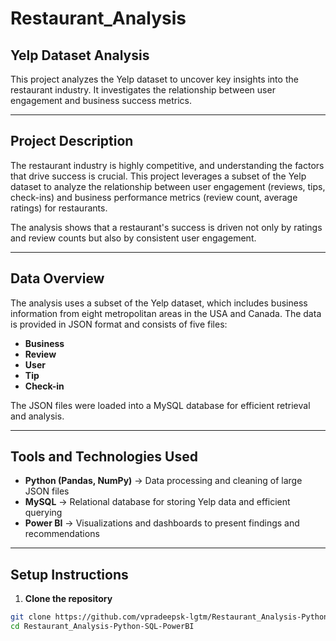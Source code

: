 # Restaurant_Analysis

## Yelp Dataset Analysis
This project analyzes the Yelp dataset to uncover key insights into the restaurant industry. It investigates the relationship between user engagement and business success metrics.

---

## Project Description
The restaurant industry is highly competitive, and understanding the factors that drive success is crucial. This project leverages a subset of the Yelp dataset to analyze the relationship between user engagement (reviews, tips, check-ins) and business performance metrics (review count, average ratings) for restaurants.

The analysis shows that a restaurant's success is driven not only by ratings and review counts but also by consistent user engagement.

---

## Data Overview
The analysis uses a subset of the Yelp dataset, which includes business information from eight metropolitan areas in the USA and Canada. The data is provided in JSON format and consists of five files:

- **Business**
- **Review**
- **User**
- **Tip**
- **Check-in**

The JSON files were loaded into a MySQL database for efficient retrieval and analysis.

---

## Tools and Technologies Used
- **Python (Pandas, NumPy)** → Data processing and cleaning of large JSON files  
- **MySQL** → Relational database for storing Yelp data and efficient querying  
- **Power BI** → Visualizations and dashboards to present findings and recommendations  

---

## Setup Instructions

1. **Clone the repository**
```bash
git clone https://github.com/vpradeepsk-lgtm/Restaurant_Analysis-Python-SQL-PowerBI.git
cd Restaurant_Analysis-Python-SQL-PowerBI
